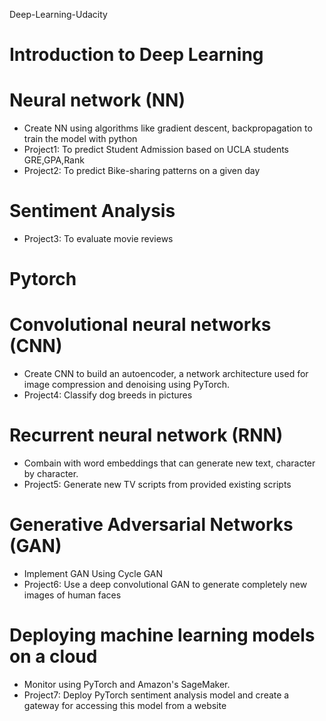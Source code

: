 Deep-Learning-Udacity
# Introduction to Deep Learning
# Neural network (NN)
- Create NN using algorithms like gradient descent, backpropagation to train the model with python
- Project1: To predict Student Admission based on UCLA students GRE,GPA,Rank
- Project2: To predict Bike-sharing patterns on a given day
# Sentiment Analysis 
- Project3: To evaluate movie reviews
# Pytorch
# Convolutional neural networks (CNN)
- Create CNN to build an autoencoder, a network architecture used for image compression and denoising using PyTorch. 
- Project4: Classify dog breeds in pictures
# Recurrent neural network (RNN) 
- Combain with word embeddings that can generate new text, character by character. 
- Project5: Generate new TV scripts from provided existing scripts
# Generative Adversarial Networks (GAN)
- Implement GAN Using Cycle GAN 
- Project6: Use a deep convolutional GAN to generate completely new images of human faces
# Deploying machine learning models on a cloud 
- Monitor using PyTorch and Amazon's SageMaker. 
- Project7: Deploy PyTorch sentiment analysis model and create a gateway for accessing this model from a website
